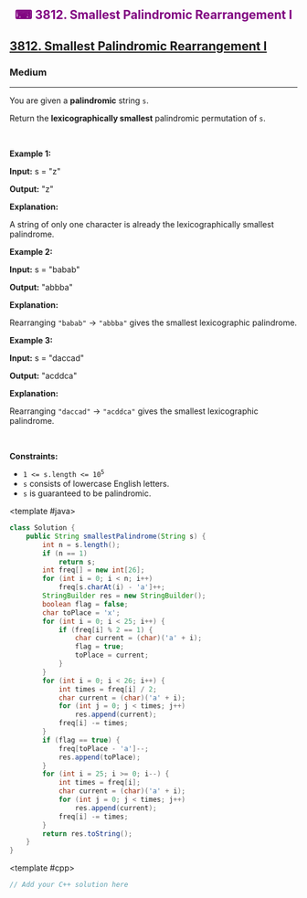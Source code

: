 <div align = "center">
<h style = "margin-bottom: 0px; margin-top: 0px; color : purple;" align = "center" class = "header">

## ⌨ 3812. Smallest Palindromic Rearrangement I

</h>
</div>

<h2><a href="https://leetcode.com/problems/smallest-palindromic-rearrangement-i" target = "_blank">3812. Smallest Palindromic Rearrangement I</a></h2><h3>Medium</h3><hr><p>You are given a <strong><span data-keyword="palindrome-string">palindromic</span></strong> string <code>s</code>.</p>

<p>Return the <strong><span data-keyword="lexicographically-smaller-string">lexicographically smallest</span></strong> palindromic <span data-keyword="permutation-string">permutation</span> of <code>s</code>.</p>

<p>&nbsp;</p>
<p><strong class="example">Example 1:</strong></p>

<div class="example-block">
<p><strong>Input:</strong> <span class="example-io">s = &quot;z&quot;</span></p>

<p><strong>Output:</strong> <span class="example-io">&quot;z&quot;</span></p>

<p><strong>Explanation:</strong></p>

<p>A string of only one character is already the lexicographically smallest palindrome.</p>
</div>

<p><strong class="example">Example 2:</strong></p>

<div class="example-block">
<p><strong>Input:</strong> <span class="example-io">s = &quot;babab&quot;</span></p>

<p><strong>Output:</strong> <span class="example-io">&quot;abbba&quot;</span></p>

<p><strong>Explanation:</strong></p>

<p>Rearranging <code>&quot;babab&quot;</code> &rarr; <code>&quot;abbba&quot;</code> gives the smallest lexicographic palindrome.</p>
</div>

<p><strong class="example">Example 3:</strong></p>

<div class="example-block">
<p><strong>Input:</strong> <span class="example-io">s = &quot;daccad&quot;</span></p>

<p><strong>Output:</strong> <span class="example-io">&quot;acddca&quot;</span></p>

<p><strong>Explanation:</strong></p>

<p>Rearranging <code>&quot;daccad&quot;</code> &rarr; <code>&quot;acddca&quot;</code> gives the smallest lexicographic palindrome.</p>
</div>

<p>&nbsp;</p>
<p><strong>Constraints:</strong></p>

<ul>
	<li><code>1 &lt;= s.length &lt;= 10<sup>5</sup></code></li>
	<li><code>s</code> consists of lowercase English letters.</li>
	<li><code>s</code> is guaranteed to be palindromic.</li>
</ul>

<CodeTabs :languages="[ { name: 'C++', slot: 'cpp' }, { name: 'Java', slot: 'java' } ]">

<template #java>

```java
class Solution {
    public String smallestPalindrome(String s) {
        int n = s.length();
        if (n == 1)
            return s;
        int freq[] = new int[26];
        for (int i = 0; i < n; i++)
            freq[s.charAt(i) - 'a']++;
        StringBuilder res = new StringBuilder();
        boolean flag = false;
        char toPlace = 'x';
        for (int i = 0; i < 25; i++) {
            if (freq[i] % 2 == 1) {
                char current = (char)('a' + i);
                flag = true;
                toPlace = current;
            }
        }
        for (int i = 0; i < 26; i++) {
            int times = freq[i] / 2;
            char current = (char)('a' + i);
            for (int j = 0; j < times; j++)
                res.append(current);
            freq[i] -= times;
        }
        if (flag == true) {
            freq[toPlace - 'a']--;
            res.append(toPlace);
        }
        for (int i = 25; i >= 0; i--) {
            int times = freq[i];
            char current = (char)('a' + i);
            for (int j = 0; j < times; j++)
                res.append(current);
            freq[i] -= times;
        }
        return res.toString();
    }
}
```

</template>

<template #cpp>

```cpp
// Add your C++ solution here
```

</template>

</CodeTabs>
